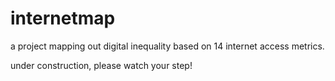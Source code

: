 # internetmap
a project mapping out digital inequality based on 14 internet access metrics.

under construction, please watch your step!
